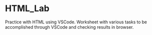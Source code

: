 # HTML_Lab
Practice with HTML using VSCode.  Worksheet with various tasks to be accomplished through VSCode and checking results in browser.
